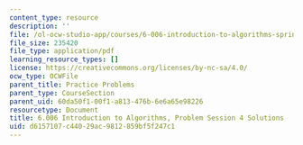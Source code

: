 ```yaml
---
content_type: resource
description: ''
file: /ol-ocw-studio-app/courses/6-006-introduction-to-algorithms-spring-2020/d6157107c44029ac9812859bf5f247c1_MIT6_006S20_prob4sol.pdf
file_size: 235420
file_type: application/pdf
learning_resource_types: []
license: https://creativecommons.org/licenses/by-nc-sa/4.0/
ocw_type: OCWFile
parent_title: Practice Problems
parent_type: CourseSection
parent_uid: 60da50f1-00f1-a813-476b-6e6a65e98226
resourcetype: Document
title: 6.006 Introduction to Algorithms, Problem Session 4 Solutions
uid: d6157107-c440-29ac-9812-859bf5f247c1
---
```


